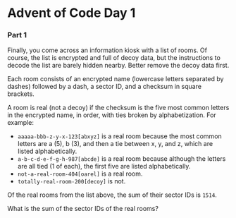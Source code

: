 # Advent of Code Day 1

### Part 1

Finally, you come across an information kiosk with a list of rooms. Of course, 
the list is encrypted and full of decoy data, but the instructions to decode 
the list are barely hidden nearby. Better remove the decoy data first.

Each room consists of an encrypted name (lowercase letters separated by dashes) 
followed by a dash, a sector ID, and a checksum in square brackets.

A room is real (not a decoy) if the checksum is the five most common letters in 
the encrypted name, in order, with ties broken by alphabetization. For example:

* `aaaaa-bbb-z-y-x-123[abxyz]` is a real room because the most common letters are 
  a (5), b (3), and then a tie between x, y, and z, which are listed alphabetically.
* `a-b-c-d-e-f-g-h-987[abcde]` is a real room because although the letters are 
  all tied (1 of each), the first five are listed alphabetically.
* `not-a-real-room-404[oarel]` is a real room.
* `totally-real-room-200[decoy]` is not.

Of the real rooms from the list above, the sum of their sector IDs is `1514`.

What is the sum of the sector IDs of the real rooms?
